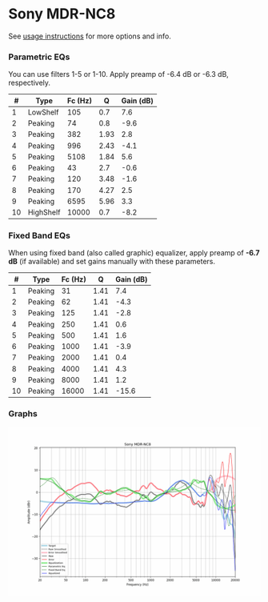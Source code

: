 # Sony MDR-NC8
See [usage instructions](https://github.com/jaakkopasanen/AutoEq#usage) for more options and info.

### Parametric EQs
You can use filters 1-5 or 1-10. Apply preamp of -6.4 dB or -6.3 dB, respectively.

|   # | Type      |   Fc (Hz) |    Q |   Gain (dB) |
|-----|-----------|-----------|------|-------------|
|   1 | LowShelf  |       105 | 0.7  |         7.6 |
|   2 | Peaking   |        74 | 0.8  |        -9.6 |
|   3 | Peaking   |       382 | 1.93 |         2.8 |
|   4 | Peaking   |       996 | 2.43 |        -4.1 |
|   5 | Peaking   |      5108 | 1.84 |         5.6 |
|   6 | Peaking   |        43 | 2.7  |        -0.6 |
|   7 | Peaking   |       120 | 3.48 |        -1.6 |
|   8 | Peaking   |       170 | 4.27 |         2.5 |
|   9 | Peaking   |      6595 | 5.96 |         3.3 |
|  10 | HighShelf |     10000 | 0.7  |        -8.2 |

### Fixed Band EQs
When using fixed band (also called graphic) equalizer, apply preamp of **-6.7 dB** (if available) and set gains manually with these parameters.

|   # | Type    |   Fc (Hz) |    Q |   Gain (dB) |
|-----|---------|-----------|------|-------------|
|   1 | Peaking |        31 | 1.41 |         7.4 |
|   2 | Peaking |        62 | 1.41 |        -4.3 |
|   3 | Peaking |       125 | 1.41 |        -2.8 |
|   4 | Peaking |       250 | 1.41 |         0.6 |
|   5 | Peaking |       500 | 1.41 |         1.6 |
|   6 | Peaking |      1000 | 1.41 |        -3.9 |
|   7 | Peaking |      2000 | 1.41 |         0.4 |
|   8 | Peaking |      4000 | 1.41 |         4.3 |
|   9 | Peaking |      8000 | 1.41 |         1.2 |
|  10 | Peaking |     16000 | 1.41 |       -15.6 |

### Graphs
![](./Sony%20MDR-NC8.png)
